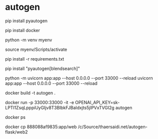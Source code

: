 # autogen

pip install pyautogen

pip install docker


python -m venv myenv

source myenv/Scripts/activate

pip install -r requirements.txt

pip install "pyautogen[blendsearch]"


python -m uvicorn app:app --host 0.0.0.0 --port 33000 --reload
uvicorn app:app --host 0.0.0.0 --port 33000 --reload


docker build -t autogen . 

docker run -p 33000:33000 -it -e OPENAI_API_KEY=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 autogen

docker ps

docker cp 888088af9835:app/web /c/Source/thaersaidi.net/autogen-flask/web2
